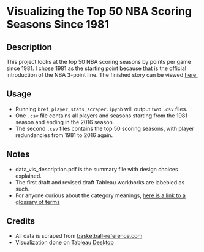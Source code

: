 # Visualizing the Top 50 NBA Scoring Seasons Since 1981

## Description
This project looks at the top 50 NBA scoring seasons by points per game since 1981. I chose 1981 as the starting point because that is the official introduction of the NBA 3-point line. The finished story can be viewed [here.](https://public.tableau.com/profile/ben.xiao#!/vizhome/top_50_nba_scorers_revised/Story1)

## Usage
* Running `bref_player_stats_scraper.ipynb` will output two `.csv` files. 
* One `.csv` file contains all players and seasons starting from the 1981 season and ending in the 2016 season.
* The second `.csv` files contains the top 50 scoring seasons, with player redundancies from 1981 to 2016 again.

## Notes
* data_vis_description.pdf is the summary file with design choices explained.
* The first draft  and revised draft Tableau workborks are labebled as such.
* For anyone curious about the category meanings, [here is a link to a glossary of terms](https://www.basketball-reference.com/about/glossary.html)

## Credits
* All data is scraped from [basketball-reference.com](https://www.basketball-reference.com/)
* Visualization done on [Tableau Desktop](https://www.tableau.com/)
